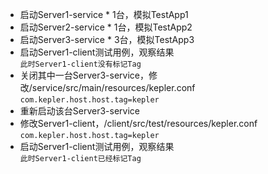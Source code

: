 + 启动Server1-service * 1台，模拟TestApp1    
+ 启动Server2-service * 1台，模拟TestApp2    
+ 启动Server3-service * 3台，模拟TestApp3  
+ 启动Server1-client测试用例，观察结果  
`此时Server1-client没有标记Tag`    
+ 关闭其中一台Server3-service，修改/service/src/main/resources/kepler.conf
	`com.kepler.host.host.tag=kepler`  
+ 重新启动该台Server3-service
+ 修改Server1-client，/client/src/test/resources/kepler.conf  
	`com.kepler.host.host.tag=kepler`
+ 启动Server1-client测试用例，观察结果   
`此时Server1-client已经标记Tag`  

